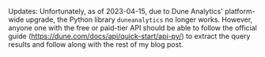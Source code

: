 Updates: Unfortunately, as of 2023-04-15, due to Dune Analytics' platform-wide upgrade, the Python library `duneanalytics` no longer works. However, anyone one with the free or paid-tier API should be able to follow the official guide (https://dune.com/docs/api/quick-start/api-py/) to extract the query results and follow along with the rest of my blog post.
